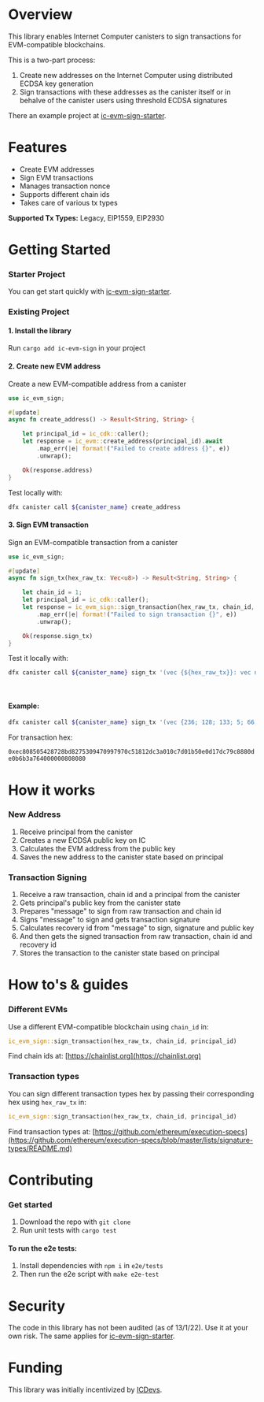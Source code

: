 
# Overview
This library enables Internet Computer canisters to sign transactions for EVM-compatible blockchains.

This is a two-part process:

1. Create new addresses on the Internet Computer using distributed ECDSA  key generation
2. Sign transactions with these addresses as the canister itself or in behalve of the canister users using threshold ECDSA signatures

There an example project at [ic-evm-sign-starter](https://github.com/nikolas-con/ic-evm-sign-starter).

# Features
- Create EVM addresses
- Sign EVM transactions
- Manages transaction nonce
- Supports different chain ids
- Takes care of various tx types

**Supported Tx Types:** Legacy, EIP1559, EIP2930

# Getting Started

### Starter Project 

You can get start quickly with [ic-evm-sign-starter](https://github.com/nikolas-con/ic-evm-sign-starter).

### Existing Project

#### 1. Install the library 

Run `cargo add ic-evm-sign` in your project

#### 2. Create new EVM address

Create a new EVM-compatible address from a canister

```rust
use ic_evm_sign;

#[update]
async fn create_address() -> Result<String, String> {

    let principal_id = ic_cdk::caller();
    let response = ic_evm::create_address(principal_id).await
        .map_err(|e| format!("Failed to create address {}", e))
        .unwrap();

    Ok(response.address)
}
```

Test locally with:

```sh
dfx canister call ${canister_name} create_address
```

#### 3. Sign EVM transaction

Sign an EVM-compatible transaction from a canister

```rust
use ic_evm_sign;

#[update]
async fn sign_tx(hex_raw_tx: Vec<u8>) -> Result<String, String> {

    let chain_id = 1;
    let principal_id = ic_cdk::caller();
    let response = ic_evm_sign::sign_transaction(hex_raw_tx, chain_id, principal_id).await
        .map_err(|e| format!("Failed to sign transaction {}", e))
        .unwrap();

    Ok(response.sign_tx)
}
```

Test it locally with:

```sh
dfx canister call ${canister_name} sign_tx '(vec {${hex_raw_tx}}: vec nat8)'
```

<br/>

#### Example:

```sh
dfx canister call ${canister_name} sign_tx '(vec {236; 128; 133; 5; 66; 135; 40; 189; 130; 117; 48; 148; 112; 153; 121; 112; 197; 24; 18; 220; 58; 1; 12; 125; 1; 181; 14; 13; 23; 220; 121; 200; 136; 13; 224; 182; 179; 167; 100; 0; 0; 0; 128; 128; 128}: vec nat8)'
```

For transaction hex: 

`0xec808505428728bd8275309470997970c51812dc3a010c7d01b50e0d17dc79c8880de0b6b3a764000000808080`

# How it works

### New Address

1. Receive principal from the canister
2. Creates a new ECDSA public key on IC
3. Calculates the EVM address from the public key
4. Saves the new address to the canister state based on principal

### Transaction Signing

1. Receive a raw transaction, chain id and a principal from the canister
2. Gets principal's public key from the canister state
3. Prepares "message" to sign from raw transaction and chain id
4. Signs "message" to sign and gets transaction signature
5. Calculates recovery id from "message" to sign, signature and public key
6. And then gets the signed transaction from raw transaction, chain id and recovery id
7. Stores the transaction to the canister state based on principal

# How to's & guides

### Different EVMs

Use a different EVM-compatible blockchain using `chain_id` in:

```rust
ic_evm_sign::sign_transaction(hex_raw_tx, chain_id, principal_id)
```

Find chain ids at: [https://chainlist.org](https://chainlist.org)

### Transaction types

You can sign different transaction types hex by passing their corresponding hex using `hex_raw_tx` in:

```rust
ic_evm_sign::sign_transaction(hex_raw_tx, chain_id, principal_id)
```

Find transaction types at: [https://github.com/ethereum/execution-specs](https://github.com/ethereum/execution-specs/blob/master/lists/signature-types/README.md)

# Contributing

### Get started

1. Download the repo with `git clone`
2. Run unit tests with `cargo test`

#### To run the e2e tests:

1. Install dependencies with `npm i` in `e2e/tests`
2. Then run the e2e script with `make e2e-test`

# Security

The code in this library has not been audited (as of 13/1/22). Use it at your own risk. The same applies for [ic-evm-sign-starter](https://github.com/nikolas-con/ic-evm-sign-starter).

# Funding

This library was initially incentivized by [ICDevs](https://icdevs.org/).

